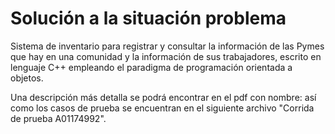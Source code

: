 # Solución a la situación problema

Sistema de inventario para registrar  y consultar la información de las Pymes que hay en una comunidad y la información de sus trabajadores, escrito en lenguaje C++ empleando el paradigma de programación orientada a objetos.

Una descripción más detalla se podrá encontrar en el pdf con nombre: así como los casos de prueba se encuentran en el siguiente archivo "Corrida de prueba A01174992".

